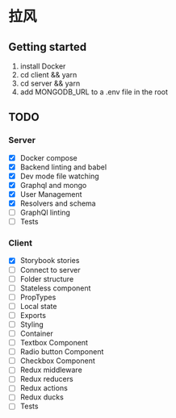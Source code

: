 # 拉风

## Getting started

1. install Docker
1. cd client && yarn
1. cd server && yarn
1. add MONGODB_URL to a .env file in the root

## TODO

### Server

- [x] Docker compose
- [x] Backend linting and babel
- [x] Dev mode file watching
- [x] Graphql and mongo
- [x] User Management
- [x] Resolvers and schema
- [ ] GraphQl linting
- [ ] Tests

### Client

- [x] Storybook stories
- [ ] Connect to server
- [ ] Folder structure
- [ ] Stateless component
- [ ] PropTypes
- [ ] Local state
- [ ] Exports
- [ ] Styling
- [ ] Container
- [ ] Textbox Component
- [ ] Radio button Component
- [ ] Checkbox Component
- [ ] Redux middleware
- [ ] Redux reducers
- [ ] Redux actions
- [ ] Redux ducks
- [ ] Tests
